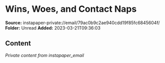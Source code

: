 # Wins, Woes, and Contact Naps

**Source:** instapaper-private://email/79ac0b9c2ae940cdd19f85fc6845604f/
**Folder:** Unread
**Added:** 2023-03-21T09:36:03




## Content
*Private content from instapaper_email*

